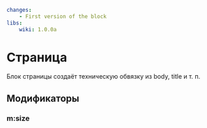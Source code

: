 ``` yaml
changes:
    - First version of the block
libs:
    wiki: 1.0.0a
```

# Страница
Блок страницы создаёт техническую обвязку из body, title и т. п.

## Модификаторы

### m:size
